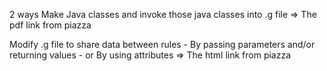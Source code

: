 2 ways
  Make Java classes and invoke those java classes into .g file
    => The pdf link from piazza
    
    
  Modify .g file to share data between rules
    - By passing parameters and/or returning values
		- or By using attributes
		=> The html link from piazza
